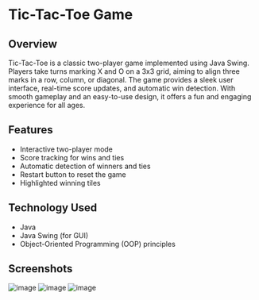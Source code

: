 # Tic-Tac-Toe Game

## Overview
Tic-Tac-Toe is a classic two-player game implemented using Java Swing. Players take turns marking X and O on a 3x3 grid, aiming to align three marks in a row, column, or diagonal. The game provides a sleek user interface, real-time score updates, and automatic win detection. With smooth gameplay and an easy-to-use design, it offers a fun and engaging experience for all ages.

## Features
- Interactive two-player mode
- Score tracking for wins and ties
- Automatic detection of winners and ties
- Restart button to reset the game
- Highlighted winning tiles


## Technology Used
- Java
- Java Swing (for GUI)
- Object-Oriented Programming (OOP) principles

## Screenshots
![image](https://github.com/user-attachments/assets/26bafb33-7253-43c8-a2e0-1f9f49c6cd25)
![image](https://github.com/user-attachments/assets/50e6efdd-dc56-4e7e-9dc9-61be1cb25314)
![image](https://github.com/user-attachments/assets/caa9d8fa-dd73-43de-9346-c73f066082da)





